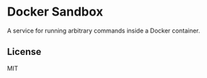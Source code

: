 # Docker Sandbox

A service for running arbitrary commands inside a Docker container.

## License

MIT
